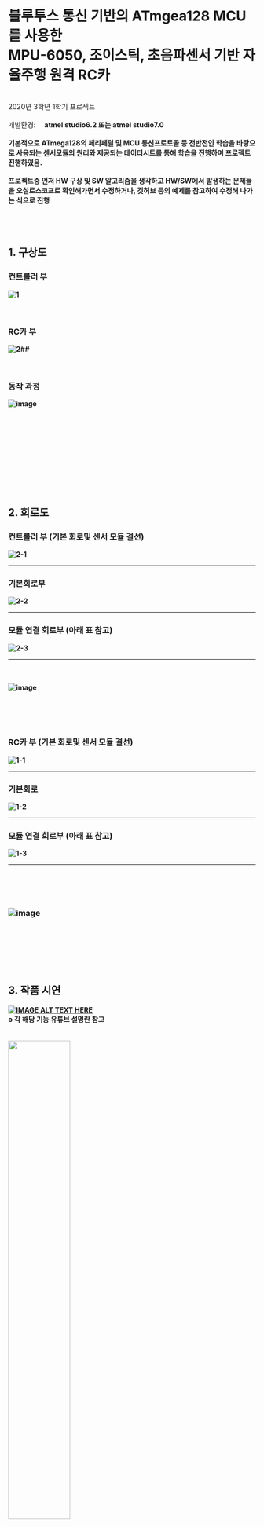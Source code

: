 # 블루투스 통신 기반의 ATmgea128 MCU를 사용한 <br> MPU-6050, 조이스틱, 초음파센서 기반 자율주행 원격 RC카
<br>2020년 3학년 1학기 프로젝트 <br><br> 개발환경: <b> 　atmel studio6.2 또는 atmel studio7.0 <b> <br><br>
 기본적으로 ATmega128의 페리페럴 및 MCU 통신프로토콜 등 전반전인 학습을 바탕으로 사용되는 센서모듈의 원리와 제공되는 데이터시트를 통해 학습을 진행하며 프로젝트 진행하였음. <br>
 <br>
 프로젝트중 먼저 HW 구상 및 SW 알고리즘을 생각하고 HW/SW에서 발생하는 문제들을 오실로스코프로 확인해가면서 수정하거나, 깃허브 등의 예제를 참고하여 수정해 나가는 식으로 진행 
<br>
<br>
<br>
<br>
## 1. 구상도
  ### 컨트롤러 부 
![1](https://user-images.githubusercontent.com/70312248/105469609-dff68380-5cdb-11eb-8cd7-9336fde16279.png)

 &nbsp;
  ### RC카 부
![2](https://user-images.githubusercontent.com/70312248/105470071-70cd5f00-5cdc-11eb-81fa-1d385a5710d4.png)##

 &nbsp;
  ### 동작 과정
![image](https://user-images.githubusercontent.com/70312248/105577404-bf522a80-5dbc-11eb-8789-327aba793307.png)

<br>
<br>
<br>
<br>
<br>
<br>
<br>
<br>
<br>

## 2. 회로도 
  ### 컨트롤러 부 (기본 회로및 센서 모듈 결선)
  ![2-1](https://user-images.githubusercontent.com/70312248/105470596-197bbe80-5cdd-11eb-8243-06489dc3aa7d.png)<hr>
  ### 기본회로부
  ![2-2](https://user-images.githubusercontent.com/70312248/105470606-1d0f4580-5cdd-11eb-86d7-db811fc3ee9d.png)<hr>
  ### 모듈 연결 회로부 (아래 표 참고)
  ![2-3](https://user-images.githubusercontent.com/70312248/105470612-1e407280-5cdd-11eb-8fdc-b70d195e8a72.png)<hr>
  <br>
  <br>
   ![image](https://user-images.githubusercontent.com/70312248/105577477-40112680-5dbd-11eb-83e2-0aa212b21fa0.png)
<br>
<br>
<br>
<br>
<br>
   ### RC카 부 (기본 회로및 센서 모듈 결선)
  ![1-1](https://user-images.githubusercontent.com/70312248/105471304-edad0880-5cdd-11eb-8fe6-400919ac7ad0.png)<hr>
  ### 기본회로
  ![1-2](https://user-images.githubusercontent.com/70312248/105471310-eede3580-5cdd-11eb-896a-25cef1d87ffa.png) <hr>
  ### 모듈 연결 회로부 (아래 표 참고)
  ![1-3](https://user-images.githubusercontent.com/70312248/105471318-ef76cc00-5cdd-11eb-91bf-04787c537d8a.png)<hr>
  <br>
  <br>
  <br>
   ### ![image](https://user-images.githubusercontent.com/70312248/105577453-135d0f00-5dbd-11eb-853a-f909fd1bfd0e.png) <br>
<br>
<br>
<br>
<br>
<br>
   
## 3. 작품 시연
   [![IMAGE ALT TEXT HERE](https://img.youtube.com/vi/TKuDrxt8rrI/0.jpg)](https://www.youtube.com/watch?v=TKuDrxt8rrI) 
     &nbsp;
     &nbsp;
     <br>ο 각 해당 기능 유튜브 설명란 참고
 <br>
 <br>
 <br>
 <img width="50%" src="https://user-images.githubusercontent.com/70312248/133422183-0759e38e-b749-4988-8bd1-45d6dbf6c26b.gif"/><br>
 &nbsp;&nbsp;ο IMU 모드 주행 영상



&nbsp;
&nbsp;
<br>
<br>
<br>
<br>


## 4. 보완해야할 사항
   1. 모터에 들어가는 전압이 불안정한 것을 확인하였고 모터의 외부전압에 알카라인 건전지 대신 Lipo 배터리로 교체가 필요.
  
   2. 예산상의 문제로 저급 DC모터를 사용하여 모터의 토크와 RPM이 원활하지 않음 따라서 적절한 사양의 DC모터로 교체할 필요가 있음.
   
   3. 사용자의 편리성 및 디자인 등을 고려하여 3D 프린터를 이용한 기구설계 및 케이스 제작을 고려할 필요가 있음.
   
   5. PCB 기판의 사이즈를 좀더 소형화시켜볼 시도가 필요.
   
   6. 구조체 포인터 등을 활용하여 유지보수가 쉬우면서 체계적인 코드 작성과 코드 최적화를 통한 메모리 효율의 증대를 시켜볼 필요가 있음.    


<br>
<br>
<br>
<br>

## 5. 참고 사이트
https://jdselectron.tistory.com/15?category=730344<br>
https://m.blog.naver.com/PostView.nhn?blogId=speedprinse&logNo=221187451092&proxyReferer=https:%2F%2Fwww.google.com%2F
